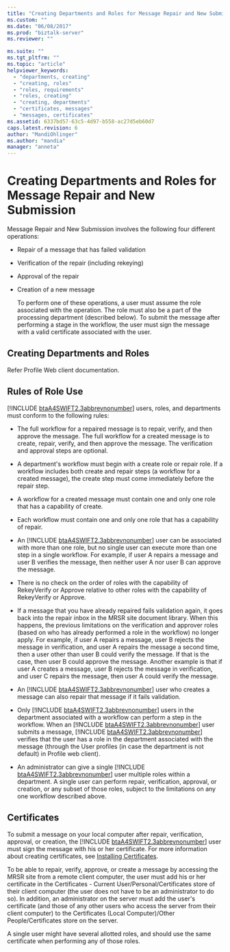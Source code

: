 ```yaml
---
title: "Creating Departments and Roles for Message Repair and New Submission | Microsoft Docs"
ms.custom: ""
ms.date: "06/08/2017"
ms.prod: "biztalk-server"
ms.reviewer: ""

ms.suite: ""
ms.tgt_pltfrm: ""
ms.topic: "article"
helpviewer_keywords: 
  - "departments, creating"
  - "creating, roles"
  - "roles, requirements"
  - "roles, creating"
  - "creating, departments"
  - "certificates, messages"
  - "messages, certificates"
ms.assetid: 6337bd57-63c5-4d97-b558-ac27d5eb60d7
caps.latest.revision: 6
author: "MandiOhlinger"
ms.author: "mandia"
manager: "anneta"
---
```

# Creating Departments and Roles for Message Repair and New Submission
Message Repair and New Submission involves the following four different operations:  
  
- Repair of a message that has failed validation  
  
- Verification of the repair (including rekeying)  
  
- Approval of the repair  
  
- Creation of a new message  
  
  To perform one of these operations, a user must assume the role associated with the operation. The role must also be a part of the processing department (described below). To submit the message after performing a stage in the workflow, the user must sign the message with a valid certificate associated with the user.  
  
## Creating Departments and Roles  
 Refer Profile Web client documentation.  
  
## Rules of Role Use  
 [!INCLUDE [btaA4SWIFT2.3abbrevnonumber](../../includes/btaa4swift2-3abbrevnonumber-md.md)] users, roles, and departments must conform to the following rules:  
  
- The full workflow for a repaired message is to repair, verify, and then approve the message. The full workflow for a created message is to create, repair, verify, and then approve the message. The verification and approval steps are optional.  
  
- A department's workflow must begin with a create role or repair role. If a workflow includes both create and repair steps (a workflow for a created message), the create step must come immediately before the repair step.  
  
- A workflow for a created message must contain one and only one role that has a capability of create.  
  
- Each workflow must contain one and only one role that has a capability of repair.  
  
- An [!INCLUDE [btaA4SWIFT2.3abbrevnonumber](../../includes/btaa4swift2-3abbrevnonumber-md.md)] user can be associated with more than one role, but no single user can execute more than one step in a single workflow. For example, if user A repairs a message and user B verifies the message, then neither user A nor user B can approve the message.  
  
- There is no check on the order of roles with the capability of RekeyVerify or Approve relative to other roles with the capability of RekeyVerify or Approve.  
  
- If a message that you have already repaired fails validation again, it goes back into the repair inbox in the MRSR site document library. When this happens, the previous limitations on the verification and approver roles (based on who has already performed a role in the workflow) no longer apply. For example, if user A repairs a message, user B rejects the message in verification, and user A repairs the message a second time, then a user other than user B could verify the message. If that is the case, then user B could approve the message. Another example is that if user A creates a message, user B rejects the message in verification, and user C repairs the message, then user A could verify the message.  
  
- An [!INCLUDE [btaA4SWIFT2.3abbrevnonumber](../../includes/btaa4swift2-3abbrevnonumber-md.md)] user who creates a message can also repair that message if it fails validation.  
  
- Only [!INCLUDE [btaA4SWIFT2.3abbrevnonumber](../../includes/btaa4swift2-3abbrevnonumber-md.md)] users in the department associated with a workflow can perform a step in the workflow. When an [!INCLUDE [btaA4SWIFT2.3abbrevnonumber](../../includes/btaa4swift2-3abbrevnonumber-md.md)] user submits a message, [!INCLUDE [btaA4SWIFT2.3abbrevnonumber](../../includes/btaa4swift2-3abbrevnonumber-md.md)] verifies that the user has a role in the department associated with the message (through the User profiles (in case the department is not default) in Profile web client).  
  
- An administrator can give a single [!INCLUDE [btaA4SWIFT2.3abbrevnonumber](../../includes/btaa4swift2-3abbrevnonumber-md.md)] user multiple roles within a department. A single user can perform repair, verification, approval, or creation, or any subset of those roles, subject to the limitations on any one workflow described above.  
  
## Certificates  
 To submit a message on your local computer after repair, verification, approval, or creation, the [!INCLUDE [btaA4SWIFT2.3abbrevnonumber](../../includes/btaa4swift2-3abbrevnonumber-md.md)] user must sign the message with his or her certificate. For more information about creating certificates, see [Installing Certificates](../../adapters-and-accelerators/accelerator-swift/installing-certificates.md).  
  
 To be able to repair, verify, approve, or create a message by accessing the MRSR site from a remote client computer, the user must add his or her certificate in the Certificates - Current User/Personal/Certificates store of their client computer (the user does not have to be an administrator to do so). In addition, an administrator on the server must add the user's certificate (and those of any other users who access the server from their client computer) to the Certificates (Local Computer)/Other People/Certificates store on the server.  
  
 A single user might have several allotted roles, and should use the same certificate when performing any of those roles.